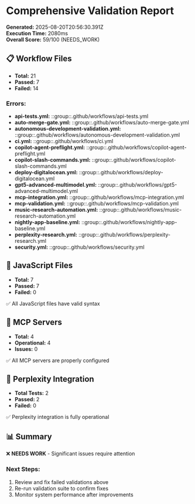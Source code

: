 # Comprehensive Validation Report

**Generated:** 2025-08-20T20:56:30.391Z  
**Execution Time:** 2080ms  
**Overall Score:** 59/100 (NEEDS_WORK)

## 📋 Workflow Files
- **Total:** 21
- **Passed:** 7
- **Failed:** 14

### Errors:
- **api-tests.yml:** ::group::.github/workflows/api-tests.yml
- **auto-merge-gate.yml:** ::group::.github/workflows/auto-merge-gate.yml
- **autonomous-development-validation.yml:** ::group::.github/workflows/autonomous-development-validation.yml
- **ci.yml:** ::group::.github/workflows/ci.yml
- **copilot-agent-preflight.yml:** ::group::.github/workflows/copilot-agent-preflight.yml
- **copilot-slash-commands.yml:** ::group::.github/workflows/copilot-slash-commands.yml
- **deploy-digitalocean.yml:** ::group::.github/workflows/deploy-digitalocean.yml
- **gpt5-advanced-multimodel.yml:** ::group::.github/workflows/gpt5-advanced-multimodel.yml
- **mcp-integration.yml:** ::group::.github/workflows/mcp-integration.yml
- **mcp-validation.yml:** ::group::.github/workflows/mcp-validation.yml
- **music-research-automation.yml:** ::group::.github/workflows/music-research-automation.yml
- **nightly-app-baseline.yml:** ::group::.github/workflows/nightly-app-baseline.yml
- **perplexity-research.yml:** ::group::.github/workflows/perplexity-research.yml
- **security.yml:** ::group::.github/workflows/security.yml

## 🔧 JavaScript Files
- **Total:** 7
- **Passed:** 7
- **Failed:** 0

✅ All JavaScript files have valid syntax

## 🔌 MCP Servers
- **Total:** 4
- **Operational:** 4
- **Issues:** 0

✅ All MCP servers are properly configured

## 🧠 Perplexity Integration
- **Total Tests:** 2
- **Passed:** 2
- **Failed:** 0

✅ Perplexity integration is fully operational

## 📊 Summary

❌ **NEEDS WORK** - Significant issues require attention

### Next Steps:
1. Review and fix failed validations above
2. Re-run validation suite to confirm fixes
3. Monitor system performance after improvements

